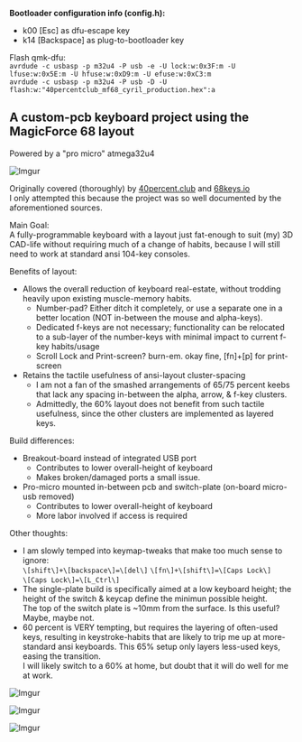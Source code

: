 **Bootloader configuration info (config.h):**  
- k00 \[Esc\] as dfu-escape key  
- k14 \[Backspace\] as plug-to-bootloader key  

Flash qmk-dfu:  
`avrdude -c usbasp -p m32u4 -P usb -e -U lock:w:0x3F:m -U lfuse:w:0x5E:m -U hfuse:w:0xD9:m -U efuse:w:0xC3:m`  
`avrdude -c usbasp -p m32u4 -P usb -D -U flash:w:"40percentclub_mf68_cyril_production.hex":a`  

## A custom-pcb keyboard project using the MagicForce 68 layout
Powered by a "pro micro" atmega32u4

![Imgur](https://i.imgur.com/CJMMnIm.jpg)

Originally covered (thoroughly) by [40percent.club](http://www.40percent.club/search?q=mf68) and [68keys.io](http://www.68keys.io)  
I only attempted this because the project was so well documented by the aforementioned sources.

Main Goal:  
A fully-programmable keyboard with a layout just fat-enough to suit (my) 3D CAD-life without requiring much of a change of habits, because I will still need to work at standard ansi 104-key consoles. 

Benefits of layout:  
- Allows the overall reduction of keyboard real-estate, without trodding heavily upon existing muscle-memory habits.
  - Number-pad? Either ditch it completely, or use a separate one in a better location (NOT in-between the mouse and alpha-keys).
  - Dedicated f-keys are not necessary; functionality can be relocated to a sub-layer of the number-keys with minimal impact to current f-key habits/usage
  - Scroll Lock and Print-screen? burn-em.   okay fine, \[fn\]+\[p\] for print-screen
- Retains the tactile usefulness of ansi-layout cluster-spacing 
  - I am not a fan of the smashed arrangements of 65/75 percent keebs that lack any spacing in-between the alpha, arrow, & f-key clusters.
  - Admittedly, the 60% layout does not benefit from such tactile usefulness, since the other clusters are implemented as layered keys. 

Build differences:  
- Breakout-board instead of integrated USB port
  - Contributes to lower overall-height of keyboard
  - Makes broken/damaged ports a small issue.
- Pro-micro mounted in-between pcb and switch-plate (on-board micro-usb removed)
  - Contributes to lower overall-height of keyboard
  - More labor involved if access is required

Other thoughts:  
- I am slowly temped into keymap-tweaks that make too much sense to ignore:  
  `\[shift\]+\[backspace\]=\[del\]`
  `\[fn\]+\[shift\]=\[Caps Lock\]`  
  `\[Caps Lock\]=\[L_Ctrl\]`  
- The single-plate build is specifically aimed at a low keyboard height; the height of the switch & keycap define the minimun possible height.  
  The top of the switch plate is ~10mm from the surface. Is this useful? Maybe, maybe not.
- 60 percent is VERY tempting, but requires the layering of often-used keys, resulting in keystroke-habits that are likely to trip me up at more-standard ansi keyboards. This 65% setup only layers less-used keys, easing the transition.  
I will likely switch to a 60% at home, but doubt that it will do well for me at work.

![Imgur](https://i.imgur.com/vLh8oCs.jpg)

![Imgur](https://i.imgur.com/fC9FlJY.jpg)

![Imgur](https://i.imgur.com/iEbbEUt.jpg)
